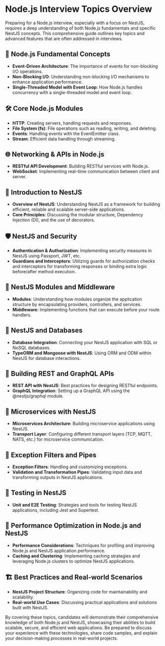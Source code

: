 # Node.js Interview Topics Overview

Preparing for a Node.js interview, especially with a focus on NestJS, requires a deep understanding of both Node.js fundamentals and specific NestJS concepts. This comprehensive guide outlines key topics and advanced features that are often addressed in interviews.

## 🚀 Node.js Fundamental Concepts

- **Event-Driven Architecture**: The importance of events for non-blocking I/O operations.
- **Non-Blocking I/O**: Understanding non-blocking I/O mechanisms to enhance application performance.
- **Single-Threaded Model with Event Loop**: How Node.js handles concurrency with a single-threaded model and event loop.

## 🛠️ Core Node.js Modules

- **HTTP**: Creating servers, handling requests and responses.
- **File System (fs)**: File operations such as reading, writing, and deleting.
- **Events**: Handling events with the EventEmitter class.
- **Stream**: Efficient data handling through streaming.

## 🌐 Networking & APIs in Node.js

- **RESTful API Development**: Building RESTful services with Node.js.
- **WebSocket**: Implementing real-time communication between client and server.

## 🐣 Introduction to NestJS

- **Overview of NestJS**: Understanding NestJS as a framework for building efficient, reliable and scalable server-side applications.
- **Core Principles**: Discussing the modular structure, Dependency Injection (DI), and the use of decorators.

## 🛡️ NestJS and Security

- **Authentication & Authorization**: Implementing security measures in NestJS using Passport, JWT, etc.
- **Guardians and Interceptors**: Utilizing guards for authorization checks and interceptors for transforming responses or binding extra logic before/after method execution.

## 🌿 NestJS Modules and Middleware

- **Modules**: Understanding how modules organize the application structure by encapsulating providers, controllers, and services.
- **Middleware**: Implementing functions that can execute before your route handlers.

## 💾 NestJS and Databases

- **Database Integration**: Connecting your NestJS application with SQL or NoSQL databases.
- **TypeORM and Mongoose with NestJS**: Using ORM and ODM within NestJS for database interactions.

## 📡 Building REST and GraphQL APIs

- **REST API with NestJS**: Best practices for designing RESTful endpoints.
- **GraphQL Integration**: Setting up a GraphQL API using the @nestjs/graphql module.

## 🚢 Microservices with NestJS

- **Microservices Architecture**: Building microservice applications using NestJS.
- **Transport Layer**: Configuring different transport layers (TCP, MQTT, NATS, etc.) for microservice communication.

## 🛂 Exception Filters and Pipes

- **Exception Filters**: Handling and customizing exceptions.
- **Validation and Transformation Pipes**: Validating input data and transforming outputs in NestJS applications.

## 🧪 Testing in NestJS

- **Unit and E2E Testing**: Strategies and tools for testing NestJS applications, including Jest and Supertest.

## 🚀 Performance Optimization in Node.js and NestJS

- **Performance Considerations**: Techniques for profiling and improving Node.js and NestJS application performance.
- **Caching and Clustering**: Implementing caching strategies and leveraging Node.js clusters to optimize NestJS applications.

## 🏗️ Best Practices and Real-world Scenarios

- **NestJS Project Structure**: Organizing code for maintainability and scalability.
- **Real-world Use Cases**: Discussing practical applications and solutions built with NestJS.

By covering these topics, candidates will demonstrate their comprehensive knowledge of both Node.js and NestJS, showcasing their abilities to build scalable, secure, and efficient web applications. Be prepared to discuss your experience with these technologies, share code samples, and explain your decision-making processes in real-world projects.

